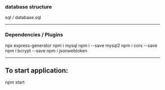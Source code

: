 ### database structure
sql / database.sql

---------------------------------------

### Dependencies / Plugins
npx express-generator
npm i mysql
npm i --save mysql2
npm i cors --save
npm i bcrypt --save
npm i jsonwebtoken

---------------------------------------

## To start application: 
npm start
